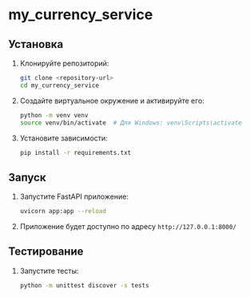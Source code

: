 # my_currency_service

## Установка

1. Клонируйте репозиторий:
    ```sh
    git clone <repository-url>
    cd my_currency_service
    ```

2. Создайте виртуальное окружение и активируйте его:
    ```sh
    python -m venv venv
    source venv/bin/activate  # Для Windows: venv\Scripts\activate
    ```

3. Установите зависимости:
    ```sh
    pip install -r requirements.txt
    ```

## Запуск

1. Запустите FastAPI приложение:
    ```sh
    uvicorn app:app --reload
    ```

2. Приложение будет доступно по адресу `http://127.0.0.1:8000/`

## Тестирование

1. Запустите тесты:
    ```sh
    python -m unittest discover -s tests
    ```
